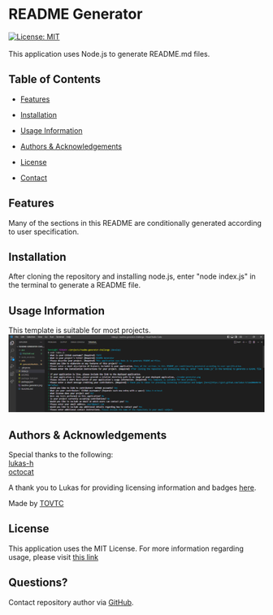 
  # README Generator
  [![License: MIT](https://img.shields.io/badge/License-MIT-yellow.svg)](https://opensource.org/licenses/MIT)</br>
    </br>
  This application uses Node.js to generate README.md files.
  
  ## Table of Contents
  * [Features](#features)
    
  * [Installation](#installation)
  * [Usage Information](#usage)
  * [Authors & Acknowledgements](#credits)
  * [License](#license)
  
  
  * [Contact](#questions)
  
  ## Features<a name="features"></a>
  Many of the sections in this README are conditionally generated according to user specification.
    
  
  ## Installation <a name="installation"></a>
  After cloning the repository and installing node.js, enter "node index.js" in the terminal to generate a README file.
  
  ## Usage Information<a name="usage"></a>
  
  This template is suitable for most projects.
  ![README Generator](./readme-generator.png "README Generator")</br>
    
  
  ## Authors & Acknowledgements<a name="credits"></a>
  Special thanks to the following:</br>
    [lukas-h](https://github.com/lukas-h)</br>[octocat](https://github.com/octocat)</br>
    
  A thank you to Lukas for providing licensing information and badges [here](https://gist.github.com/lukas-h/2a5d00690736b4c3a7ba).
  
  Made by [TOVTC](https://github.com/TOVTC)
  
  ## License<a name="license"></a>
  This application uses the MIT License. For more information regarding usage, please visit [this link](https://opensource.org/licenses/MIT.)
    
  
  

  
  
  ## Questions?<a name="questions"></a>
  Contact repository author via [GitHub](https://github.com/TOVTC).
